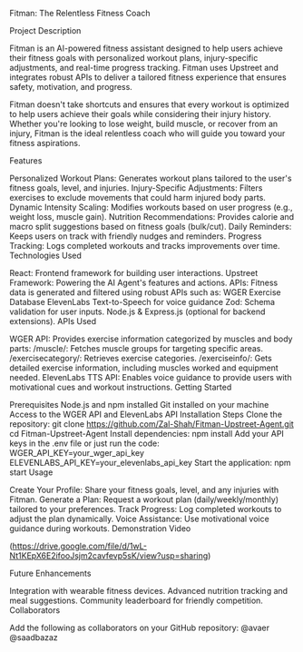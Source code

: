 Fitman: The Relentless Fitness Coach

Project Description

Fitman is an AI-powered fitness assistant designed to help users achieve their fitness goals with personalized workout plans, injury-specific adjustments, and real-time progress tracking. Fitman uses Upstreet and integrates robust APIs to deliver a tailored fitness experience that ensures safety, motivation, and progress.

Fitman doesn't take shortcuts and ensures that every workout is optimized to help users achieve their goals while considering their injury history. Whether you're looking to lose weight, build muscle, or recover from an injury, Fitman is the ideal relentless coach who will guide you toward your fitness aspirations.

Features

Personalized Workout Plans: Generates workout plans tailored to the user's fitness goals, level, and injuries.
Injury-Specific Adjustments: Filters exercises to exclude movements that could harm injured body parts.
Dynamic Intensity Scaling: Modifies workouts based on user progress (e.g., weight loss, muscle gain).
Nutrition Recommendations: Provides calorie and macro split suggestions based on fitness goals (bulk/cut).
Daily Reminders: Keeps users on track with friendly nudges and reminders.
Progress Tracking: Logs completed workouts and tracks improvements over time.
Technologies Used

React: Frontend framework for building user interactions.
Upstreet Framework: Powering the AI Agent's features and actions.
APIs: Fitness data is generated and filtered using robust APIs such as:
WGER Exercise Database
ElevenLabs Text-to-Speech for voice guidance
Zod: Schema validation for user inputs.
Node.js & Express.js (optional for backend extensions).
APIs Used

WGER API: Provides exercise information categorized by muscles and body parts:
/muscle/: Fetches muscle groups for targeting specific areas.
/exercisecategory/: Retrieves exercise categories.
/exerciseinfo/: Gets detailed exercise information, including muscles worked and equipment needed.
ElevenLabs TTS API: Enables voice guidance to provide users with motivational cues and workout instructions.
Getting Started

Prerequisites
Node.js and npm installed
Git installed on your machine
Access to the WGER API and ElevenLabs API
Installation Steps
Clone the repository:
git clone https://github.com/Zal-Shah/Fitman-Upstreet-Agent.git
cd Fitman-Upstreet-Agent
Install dependencies:
npm install
Add your API keys in the .env file or just run the code:
WGER_API_KEY=your_wger_api_key
ELEVENLABS_API_KEY=your_elevenlabs_api_key
Start the application:
npm start
Usage

Create Your Profile: Share your fitness goals, level, and any injuries with Fitman.
Generate a Plan: Request a workout plan (daily/weekly/monthly) tailored to your preferences.
Track Progress: Log completed workouts to adjust the plan dynamically.
Voice Assistance: Use motivational voice guidance during workouts.
Demonstration Video

(https://drive.google.com/file/d/1wL-Nt1KEpX6E2ifooJsjm2cavfevp5sK/view?usp=sharing)

Future Enhancements

Integration with wearable fitness devices.
Advanced nutrition tracking and meal suggestions.
Community leaderboard for friendly competition.
Collaborators

Add the following as collaborators on your GitHub repository:
@avaer
@saadbazaz
